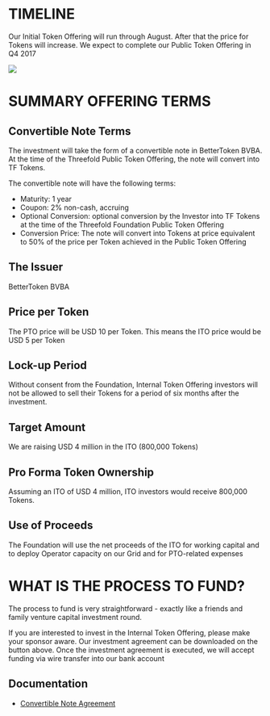 # TIMELINE

Our Initial Token Offering will run through August.  After that the price for Tokens will increase.  We expect to complete our Public Token Offering in Q4 2017


![](https://docs.greenitglobe.com/gig/www_threefold2.0/src/master/www.threefoldtoken.com/themes/landing/static/img/ito-timeline-august.jpg.png)

# SUMMARY OFFERING TERMS

## Convertible Note Terms

The investment will take the form of a convertible note in BetterToken BVBA.  At the time of the Threefold Public Token Offering, the note will convert into TF Tokens.

The convertible note will have the following terms:

- Maturity: 1 year
- Coupon: 2% non-cash, accruing
- Optional Conversion:  optional conversion by the Investor into TF Tokens at the time of the Threefold Foundation Public Token Offering
- Conversion Price:  The note will convert into Tokens at price equivalent to 50% of the price per Token achieved in the Public Token Offering


## The Issuer

BetterToken BVBA

## Price per Token

The PTO price will be USD 10 per Token.
This means the ITO price would be USD 5 per Token

## Lock-up Period

Without consent from the Foundation, Internal Token Offering investors will not be allowed to sell their Tokens for a period of six months after the investment.

## Target Amount

We are raising USD 4 million in the ITO (800,000 Tokens)

## Pro Forma Token Ownership

Assuming an ITO of USD 4 million, ITO investors would receive 800,000 Tokens.

## Use of Proceeds

The Foundation will use the net proceeds of the ITO for working capital and to deploy Operator capacity on our Grid and for PTO-related expenses


# WHAT IS THE PROCESS TO FUND?

The process to fund is very straightforward - exactly like a friends and family venture capital investment round.

If you are interested to invest in the Internal Token Offering, please make your sponsor aware.  Our investment agreement can be downloaded on the button above.  Once the investment agreement is executed, we will accept funding via wire transfer into our bank account

## Documentation

- [Convertible Note Agreement](http://tiny.cc/tf_ito_investment_agr)

